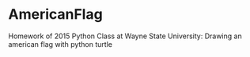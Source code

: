 # AmericanFlag

Homework of 2015 Python Class at Wayne State University: Drawing an american flag with python turtle
